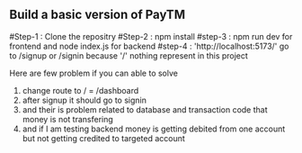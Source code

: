 
## Build a basic version of PayTM
#Step-1 : Clone the repositry 
#Step-2 : npm install 
#step-3 : npm run dev for frontend and node index.js for backend 
#step-4 : 'http://localhost:5173/' go to /signup or /signin because '/' nothing represent in this project 

Here are few problem if you can able to solve 
1. change route to / = /dashboard
2. after signup it should go to signin
3. and their is problem related to database and transaction code that money is not transfering
4. and if I am testing backend money is getting debited from one account but not getting credited to targeted account  
